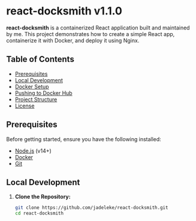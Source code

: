 # react-docksmith v1.1.0

**react-docksmith** is a containerized React application built and maintained by me. This project demonstrates how to create a simple React app, containerize it with Docker, and deploy it using Nginx.

## Table of Contents

- [Prerequisites](#prerequisites)
- [Local Development](#local-development)
- [Docker Setup](#docker-setup)
- [Pushing to Docker Hub](#pushing-to-docker-hub)
- [Project Structure](#project-structure)
- [License](#license)

## Prerequisites

Before getting started, ensure you have the following installed:

- [Node.js](https://nodejs.org/) (v14+)
- [Docker](https://www.docker.com/get-started)
- [Git](https://git-scm.com/)

## Local Development

1. **Clone the Repository:**

   ```bash
   git clone https://github.com/jadeleke/react-docksmith.git
   cd react-docksmith
